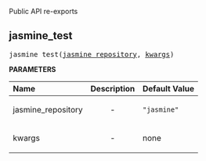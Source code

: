 <!-- Generated with Stardoc: http://skydoc.bazel.build -->

Public API re-exports

<a id="#jasmine_test"></a>

## jasmine_test

<pre>
jasmine_test(<a href="#jasmine_test-jasmine_repository">jasmine_repository</a>, <a href="#jasmine_test-kwargs">kwargs</a>)
</pre>



**PARAMETERS**


| Name  | Description | Default Value |
| :------------- | :------------- | :------------- |
| <a id="jasmine_test-jasmine_repository"></a>jasmine_repository |  <p align="center"> - </p>   |  <code>"jasmine"</code> |
| <a id="jasmine_test-kwargs"></a>kwargs |  <p align="center"> - </p>   |  none |



